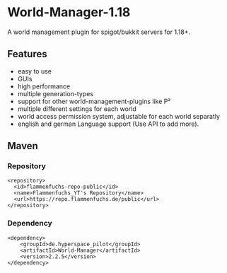 # World-Manager-1.18
A world management plugin for spigot/bukkit servers for 1.18+.

## Features
- easy to use
- GUIs
- high performance
- multiple generation-types
- support for other world-management-plugins like P²
- multiple different settings for each world
- world access permission system, adjustable for each world separatly
- english and german Language support (Use API to add more).

## Maven
### Repository
````
<repository>
  <id>flammenfuchs-repo-public</id>
  <name>Flammenfuchs_YT's Repository</name>
  <url>https://repo.flammenfuchs.de/public</url>
</repository>
````
### Dependency
````
<dependency>
    <groupId>de.hyperspace_pilot</groupId>
    <artifactId>World-Manager</artifactId>
    <version>2.2.5</version>
</dependency>
````
